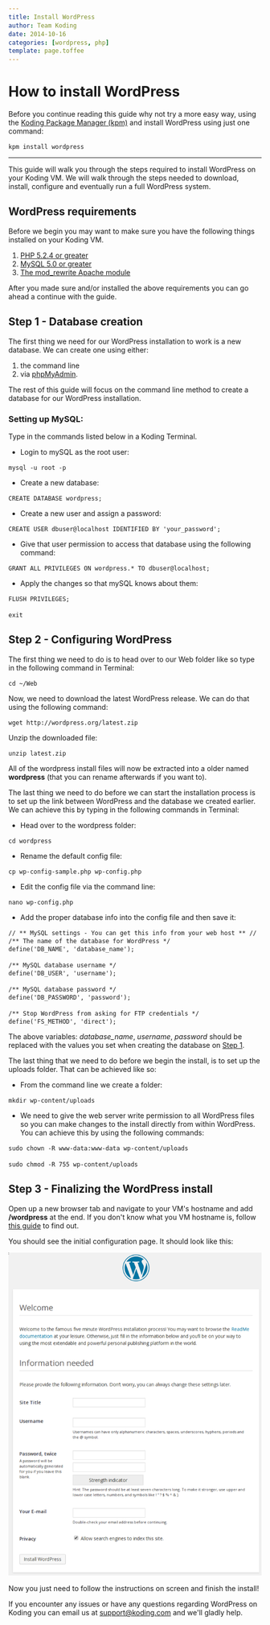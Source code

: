 ```yaml
---
title: Install WordPress
author: Team Koding
date: 2014-10-16
categories: [wordpress, php]
template: page.toffee
---
```


# How to install WordPress

Before you continue reading this guide why not try a more easy way, using the [Koding Package Manager (kpm)](http://learn.koding.com/guides/getting-started-kpm/) and install WordPress using just one command:

```
kpm install wordpress
```

***

This guide will walk you through the steps required to install WordPress on your Koding VM. We will walk through the steps needed to download, install, configure and eventually run a full WordPress system.

## WordPress requirements

Before we begin you may want to make sure you have the following things installed on your Koding VM.

1. [PHP 5.2.4 or greater](http://learn.koding.com/guides/installing-php/)
2. [MySQL 5.0 or greater](http://learn.koding.com/guides/installing-mysql/)
3. [The mod_rewrite Apache module](http://learn.koding.com/guides/general-htaccess/#rewriteengine-amp-mod_rewrite)

After you made sure and/or installed the above requirements you can go ahead a continue with the guide.

## Step 1 - Database creation

The first thing we need for our WordPress installation to work is a new database. We can create one using either:
1. the command line
2. via [phpMyAdmin](http://learn.koding.com/guides/install-phpmyadmin/).

The rest of this guide will focus on the command line method to create a database for our WordPress installation.

### Setting up MySQL:

Type in the commands listed below in a Koding Terminal.

* Login to mySQL as the root user:

```
mysql -u root -p
```

* Create a new database:

```
CREATE DATABASE wordpress;
```

* Create a new user and assign a password:

```
CREATE USER dbuser@localhost IDENTIFIED BY 'your_password';
```

* Give that user permission to access that database using the following command:

```
GRANT ALL PRIVILEGES ON wordpress.* TO dbuser@localhost;
```

* Apply the changes so that mySQL knows about them:

```
FLUSH PRIVILEGES;

exit
```

## Step 2 - Configuring WordPress

The first thing we need to do is to head over to our Web folder like so type in the following command in Terminal:

```
cd ~/Web
```

Now, we need to download the latest WordPress release. We can do that using the following command:

```
wget http://wordpress.org/latest.zip
```

Unzip the downloaded file:

```
unzip latest.zip
```
All of the wordpress install files will now be extracted into a older named **wordpress** (that you can rename afterwards if you want to).


The last thing we need to do before we can start the installation process is to set up the link between WordPress and the database we created earlier. We can achieve this by typing in the following commands in Terminal:

* Head over to the wordpress folder:

```
cd wordpress
```

* Rename the default config file:

```
cp wp-config-sample.php wp-config.php
```

* Edit the config file via the command line:

```
nano wp-config.php
```

* Add the proper database info into the config file and then save it:

```
// ** MySQL settings - You can get this info from your web host ** //
/** The name of the database for WordPress */
define('DB_NAME', 'database_name');

/** MySQL database username */
define('DB_USER', 'username');

/** MySQL database password */
define('DB_PASSWORD', 'password');

/** Stop WordPress from asking for FTP credentials */
define('FS_METHOD', 'direct');
```

The above variables: *database_name*, *username*, *password* should be replaced with the values you set when creating the database on [Step 1](#step-1).

The last thing that we need to do before we begin the install, is to set up the uploads folder. That can be achieved like so:

* From the command line we create a folder:

```
mkdir wp-content/uploads
```

* We need to give the web server write permission to all WordPress files so you can make changes to the install directly from within WordPress. You can achieve this by using the following commands:

```
sudo chown -R www-data:www-data wp-content/uploads

sudo chmod -R 755 wp-content/uploads
```

## Step 3 - Finalizing the WordPress install

Open up a new browser tab and navigate to your VM's hostname and add **/wordpress** at the end. If you don't know what you VM hostname is, follow [this guide](http://learn.koding.com/faq/vm-hostname/) to find out.

You should see the initial configuration page. It should look like this:

![WordPress1](wp1.png)

Now you just need to follow the instructions on screen and finish the install!

If you encounter any issues or have any questions regarding WordPress on Koding you can email us at [support@koding.com](mailto:support@koding.com) and we'll gladly help.

